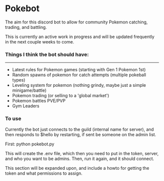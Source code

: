 # Pokebot

The aim for this discord bot to allow for community Pokemon catching, trading, and battling. 

This is currently an active work in progress and will be updated frequently in the next couple weeks to come. 


### Things I think the bot should have:
----------------------------------------
* Latest rules for Pokemon games (starting with Gen 1 Pokemon 1st)
* Random spawns of pokemon for catch attempts (multiple pokeball types)
* Leveling system for pokemon (nothing grindy, maybe just a simple minigame/battle)
* Pokemon trading (or selling to a 'global market')
* Pokemon battles PVE/PVP
* Gym Leaders

### To use
Currently the bot just connects to the guild (internal name for server), and then responds to $hello by restarting, if sent be someone on the admin list.

First:
        python pokebot.py

This will create the .env file, which then you need to put in the token, server, and who you want to be admins. Then, run it again, and it should connect.

This section will be expanded upon, and include a howto for getting the token and what permissions to assign. 